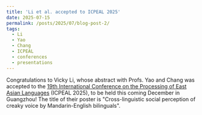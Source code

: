 ```yaml
---
title: 'Li et al. accepted to ICPEAL 2025'
date: 2025-07-15
permalink: /posts/2025/07/blog-post-2/
tags:
  - Li
  - Yao
  - Chang
  - ICPEAL
  - conferences
  - presentations
---
```


Congratulations to Vicky Li, whose abstract with Profs. Yao and Chang was accepted to the <a href="https://icpeal2025.scnu.edu.cn/" target="_blank">19th International Conference on the Processing of East Asian Languages</a> (ICPEAL 2025), to be held this coming December in Guangzhou! The title of their poster is "Cross-linguistic social perception of creaky voice by Mandarin-English bilinguals".
